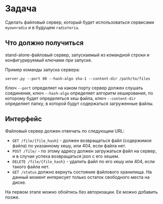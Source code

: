 # Задача
Сделать файловый сервер, который будет использоваться сервисами `myownradio` и в будущем `radioteria`.

## Что должно получиться
stand-alone-файловый сервер, запускаемый из командной строки и конфигурируемый ключами при запуске.

Пример команды запуска сервера:

```
server.py --port 80 --hash-algo sha-1 --content-dir /path/to/files
```

Ключ `--port` определяет на каком порту сервер должен слушать соединения, 
ключ `--hash-algo` определяет алгоритм хеширования, по которому будет определяться хеш файла,
ключ `--content-dir` определяет папку, в которой будут содержаться загруженные файлы.

## Интерфейс
Файловый сервер должен отвечать по следующим URL:

  - `GET /file/{file_hash}` - должен возвращаться файл (содержимое файла) по указанному хешу, или 404, если файла нет.
  - `POST /file/` - по этому адресу должен загружаться файл на сервер, и в случае успеха возвращаться json с его хешем.
  - `DELETE /file/{file_hash}` - удалить файл по его хешу или 404, если такого файла нет.
  - `GET /status` должно вернуть состояние файлового хранилища. На данный момент интересует только остаток свободного места на диске.

На первом этапе можно обойтись без авторизации. Ее можно добавить позже.
